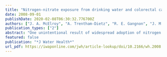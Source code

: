 ```yaml
---
title: "Nitrogen-nitrate exposure from drinking water and colorectal cancer risk for rural women in Wisconsin, USA"
date: 2008-09-01
publishDate: 2020-02-08T06:30:32.776700Z
authors: ["J. A. McElroy", "A. Trentham-Dietz", "R. E. Gangnon", "J. M. Hampton", "A. J. Bersch", "M. S. Kanarek", "P. A. Newcomb"]
publication_types: ["2"]
abstract: "One unintentional result of widespread adoption of nitrogen application to croplands over the past 50 years has been nitrate contamination of drinking water with few studies evaluating the risk of colorectal cancer. In our population-based case-control study of 475 women age 20-74 years with colorectal cancer and 1447 community controls living in rural Wisconsin, drinking water nitrate exposure were interpolated to subjects residences based on measurements which had been taken as part of a separate water quality survey in 1994. Individual level risk factor data was gathered in 1990-1992 and 1999-2001. Logistic regression models estimated the risk of colorectal cancer for the study period, separately and pooled. In the pooled analyses, an overall colorectal cancer risk was not observed for exposure to nitrate-nitrogen in the highest category (> or =10 ppm) compared to the lowest category (<0.5 ppm). However, a 2.9 fold increase risk was observed for proximal colon cancer cases in the highest compared to the lowest category. Statistically significant increased distal colon or rectal cancer risk was not observed. These results suggest that if an association exists with nitrate-nitrogen exposure from residential drinking water consumption, it may be limited to proximal colon cancer."
featured: false
publication: "*J Water Health*"
url_pdf: https://iwaponline.com/jwh/article-lookup/doi/10.2166/wh.2008.048
---
```



